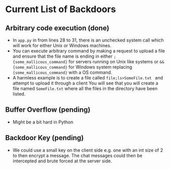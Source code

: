 # Current List of Backdoors
## Arbitrary code execution (done)
- In `app.py` in from lines 28 to 31, there is an unchecked system call which will work for either Unix or Windows machines.
- You can execute arbitrary command by making a request to upload a file and ensure that the file name is ending in either `;{some_mallicous_command}` for servers running on Unix like systems or `&&{some_mallicous_command}` for Windows system replacing `{some_mallicous_command}` with a OS command.
- A harmless example is to create a file called `file;ls>SomeFile.txt ` and attempt to upload it through a client You will see that you will create a file named `SomeFile.txt` where all the files in the directory have been listed.

## Buffer Overflow (pending)
- Might be a bit hard in Python

## Backdoor Key (pending)
- We could use a small key on the client side e.g. one with an int size of 2 to then encrypt a message. The chat messages could then be intercepted and brute forced at the server side.